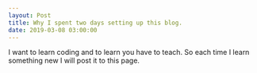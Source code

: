 ```yaml
---
layout: Post
title: Why I spent two days setting up this blog.
date: 2019-03-08 03:00:00
---
```

I want to learn coding and to learn you have to teach. So each time I learn something new I will post it to this page. 
